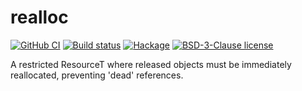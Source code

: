 # realloc

[![GitHub CI](https://github.com/riuga/realloc/workflows/CI/badge.svg)](https://github.com/riuga/realloc/actions)
[![Build status](https://img.shields.io/travis/riuga/realloc.svg?logo=travis)](https://travis-ci.org/riuga/realloc)
[![Hackage](https://img.shields.io/hackage/v/realloc.svg?logo=haskell)](https://hackage.haskell.org/package/realloc)
[![BSD-3-Clause license](https://img.shields.io/badge/license-BSD--3--Clause-blue.svg)](LICENSE)

A restricted ResourceT where released objects must be immediately reallocated, preventing 'dead' references.
